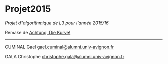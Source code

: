 Projet2015
=======
*Projet d"algorithmique de L3 pour l'année 2015/16*

Remake de [Achtung, Die Kurve!](https://en.wikipedia.org/wiki/Achtung,_die_Kurve!)

-----------------------------------------------------------------------

CUMINAL Gael gael.cuminal@alumni.univ-avignon.fr

GALA Christophe christophe.gala@alumni.univ-avignon.fr
